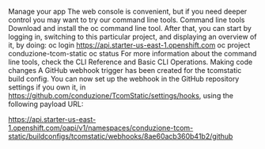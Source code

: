 Manage your app
The web console is convenient, but if you need deeper control you may want to try our command line tools.
Command line tools
Download and install the oc command line tool. After that, you can start by logging in, switching to this particular project, and displaying an overview of it, by doing:
oc login https://api.starter-us-east-1.openshift.com
oc project conduzione-tcom-static
oc status
For more information about the command line tools, check the CLI Reference and Basic CLI Operations.
Making code changes
A GitHub webhook trigger has been created for the tcomstatic build config.
You can now set up the webhook in the GitHub repository settings if you own it, in https://github.com/conduzione/TcomStatic/settings/hooks, using the following payload URL:

https://api.starter-us-east-1.openshift.com/oapi/v1/namespaces/conduzione-tcom-static/buildconfigs/tcomstatic/webhooks/8ae60acb360b41b2/github